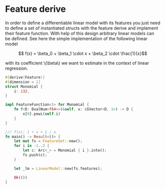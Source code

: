 # Feature derive

In order to define a differentiable linear model with its features you just need
to define a set of instantiated structs with the feature derive and implement
their feature function. With help of this design arbitrary linear models can be
defined. See here the simple implementation of the following linear model

$$ f(x) = \beta_0 + \beta_1 \cdot x + \beta_2 \cdot \frac{1}{x}$$

with its coefficient \\(\beta\\) we want to estimate in the context of linear
regression.

```rust
#[derive(Feature)]
#[dimension = 1]
struct Monomial {
    i: i32,
}

impl FeatureFunction<1> for Monomial {
    fn f<D: DualNum<f64>>(&self, x: &SVector<D, 1>) -> D {
        x[0].powi(self.i)
    }
}

/// f(x): 1 + x + 1 / x
fn main() -> Result<()> {
    let mut fs = FeatureSet::new();
    for i in -1..2 {
        let c: Arc<_> = Monomial { i }.into();
        fs.push(c);
    }

    let _lm = LinearModel::new(fs.features);

    Ok(())
}
```
